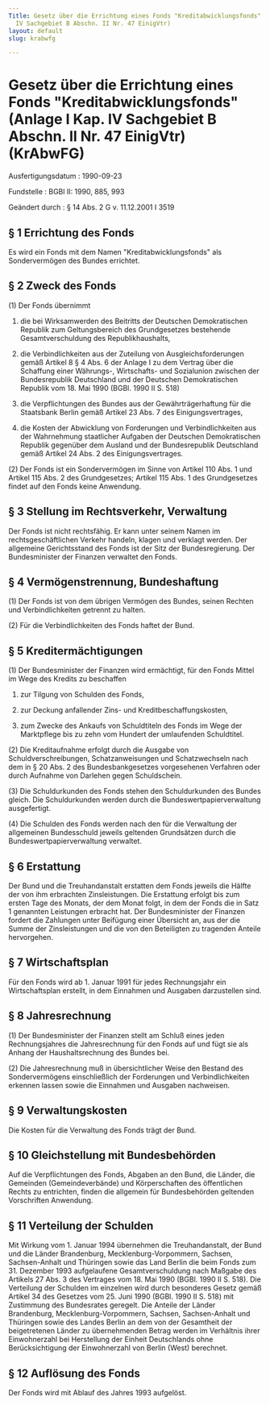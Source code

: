 ```yaml
---
Title: Gesetz über die Errichtung eines Fonds "Kreditabwicklungsfonds" (Anlage I Kap.
  IV Sachgebiet B Abschn. II Nr. 47 EinigVtr)
layout: default
slug: krabwfg

---
```


# Gesetz über die Errichtung eines Fonds "Kreditabwicklungsfonds" (Anlage I Kap. IV Sachgebiet B Abschn. II Nr. 47 EinigVtr) (KrAbwFG)

Ausfertigungsdatum
:   1990-09-23

Fundstelle
:   BGBl II: 1990, 885, 993

Geändert durch
:   § 14 Abs. 2 G v. 11.12.2001 I 3519


## § 1 Errichtung des Fonds

Es wird ein Fonds mit dem Namen "Kreditabwicklungsfonds" als
Sondervermögen des Bundes errichtet.


## § 2 Zweck des Fonds

(1) Der Fonds übernimmt

1.  die bei Wirksamwerden des Beitritts der Deutschen Demokratischen
    Republik zum Geltungsbereich des Grundgesetzes bestehende
    Gesamtverschuldung des Republikhaushalts,


2.  die Verbindlichkeiten aus der Zuteilung von Ausgleichsforderungen
    gemäß Artikel 8 § 4 Abs. 6 der Anlage I zu dem Vertrag über die
    Schaffung einer Währungs-, Wirtschafts- und Sozialunion zwischen der
    Bundesrepublik Deutschland und der Deutschen Demokratischen Republik
    vom 18. Mai 1990 (BGBl. 1990 II S. 518)


3.  die Verpflichtungen des Bundes aus der Gewährträgerhaftung für die
    Staatsbank Berlin gemäß Artikel 23 Abs. 7 des Einigungsvertrages,


4.  die Kosten der Abwicklung von Forderungen und Verbindlichkeiten aus
    der Wahrnehmung staatlicher Aufgaben der Deutschen Demokratischen
    Republik gegenüber dem Ausland und der Bundesrepublik Deutschland
    gemäß Artikel 24 Abs. 2 des Einigungsvertrages.




(2) Der Fonds ist ein Sondervermögen im Sinne von Artikel 110 Abs. 1
und Artikel 115 Abs. 2 des Grundgesetzes; Artikel 115 Abs. 1 des
Grundgesetzes findet auf den Fonds keine Anwendung.


## § 3 Stellung im Rechtsverkehr, Verwaltung

Der Fonds ist nicht rechtsfähig. Er kann unter seinem Namen im
rechtsgeschäftlichen Verkehr handeln, klagen und verklagt werden. Der
allgemeine Gerichtsstand des Fonds ist der Sitz der Bundesregierung.
Der Bundesminister der Finanzen verwaltet den Fonds.


## § 4 Vermögenstrennung, Bundeshaftung

(1) Der Fonds ist von dem übrigen Vermögen des Bundes, seinen Rechten
und Verbindlichkeiten getrennt zu halten.

(2) Für die Verbindlichkeiten des Fonds haftet der Bund.


## § 5 Kreditermächtigungen

(1) Der Bundesminister der Finanzen wird ermächtigt, für den Fonds
Mittel im Wege des Kredits zu beschaffen

1.  zur Tilgung von Schulden des Fonds,


2.  zur Deckung anfallender Zins- und Kreditbeschaffungskosten,


3.  zum Zwecke des Ankaufs von Schuldtiteln des Fonds im Wege der
    Marktpflege bis zu zehn vom Hundert der umlaufenden Schuldtitel.




(2) Die Kreditaufnahme erfolgt durch die Ausgabe von
Schuldverschreibungen, Schatzanweisungen und Schatzwechseln nach dem
in § 20 Abs. 2 des Bundesbankgesetzes vorgesehenen Verfahren oder
durch Aufnahme von Darlehen gegen Schuldschein.

(3) Die Schuldurkunden des Fonds stehen den Schuldurkunden des Bundes
gleich. Die Schuldurkunden werden durch die Bundeswertpapierverwaltung
ausgefertigt.

(4) Die Schulden des Fonds werden nach den für die Verwaltung der
allgemeinen Bundesschuld jeweils geltenden Grundsätzen durch die
Bundeswertpapierverwaltung verwaltet.


## § 6 Erstattung

Der Bund und die Treuhandanstalt erstatten dem Fonds jeweils die
Hälfte der von ihm erbrachten Zinsleistungen. Die Erstattung erfolgt
bis zum ersten Tage des Monats, der dem Monat folgt, in dem der Fonds
die in Satz 1 genannten Leistungen erbracht hat. Der Bundesminister
der Finanzen fordert die Zahlungen unter Beifügung einer Übersicht an,
aus der die Summe der Zinsleistungen und die von den Beteiligten zu
tragenden Anteile hervorgehen.


## § 7 Wirtschaftsplan

Für den Fonds wird ab 1. Januar 1991 für jedes Rechnungsjahr ein
Wirtschaftsplan erstellt, in dem Einnahmen und Ausgaben darzustellen
sind.


## § 8 Jahresrechnung

(1) Der Bundesminister der Finanzen stellt am Schluß eines jeden
Rechnungsjahres die Jahresrechnung für den Fonds auf und fügt sie als
Anhang der Haushaltsrechnung des Bundes bei.

(2) Die Jahresrechnung muß in übersichtlicher Weise den Bestand des
Sondervermögens einschließlich der Forderungen und Verbindlichkeiten
erkennen lassen sowie die Einnahmen und Ausgaben nachweisen.


## § 9 Verwaltungskosten

Die Kosten für die Verwaltung des Fonds trägt der Bund.


## § 10 Gleichstellung mit Bundesbehörden

Auf die Verpflichtungen des Fonds, Abgaben an den Bund, die Länder,
die Gemeinden (Gemeindeverbände) und Körperschaften des öffentlichen
Rechts zu entrichten, finden die allgemein für Bundesbehörden
geltenden Vorschriften Anwendung.


## § 11 Verteilung der Schulden

Mit Wirkung vom 1. Januar 1994 übernehmen die Treuhandanstalt, der
Bund und die Länder Brandenburg, Mecklenburg-Vorpommern, Sachsen,
Sachsen-Anhalt und Thüringen sowie das Land Berlin die beim Fonds zum
31\. Dezember 1993 aufgelaufene Gesamtverschuldung nach Maßgabe des
Artikels 27 Abs. 3 des Vertrages vom 18. Mai 1990 (BGBl. 1990 II S.
518). Die Verteilung der Schulden im einzelnen wird durch besonderes
Gesetz gemäß Artikel 34 des Gesetzes vom 25. Juni 1990 (BGBl. 1990 II
S. 518) mit Zustimmung des Bundesrates geregelt. Die Anteile der
Länder Brandenburg, Mecklenburg-Vorpommern, Sachsen, Sachsen-Anhalt
und Thüringen sowie des Landes Berlin an dem von der Gesamtheit der
beigetretenen Länder zu übernehmenden Betrag werden im Verhältnis
ihrer Einwohnerzahl bei Herstellung der Einheit Deutschlands ohne
Berücksichtigung der Einwohnerzahl von Berlin (West) berechnet.


## § 12 Auflösung des Fonds

Der Fonds wird mit Ablauf des Jahres 1993 aufgelöst.

